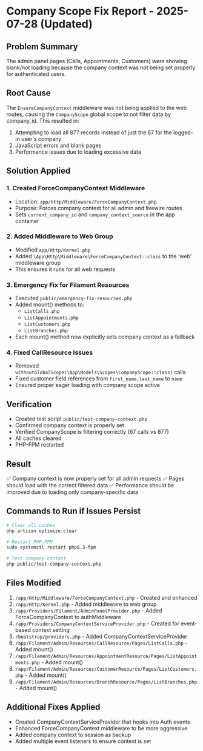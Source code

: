 # Company Scope Fix Report - 2025-07-28 (Updated)

## Problem Summary
The admin panel pages (Calls, Appointments, Customers) were showing blank/not loading because the company context was not being set properly for authenticated users.

## Root Cause
The `EnsureCompanyContext` middleware was not being applied to the web routes, causing the `CompanyScope` global scope to not filter data by company_id. This resulted in:
1. Attempting to load all 877 records instead of just the 67 for the logged-in user's company
2. JavaScript errors and blank pages
3. Performance issues due to loading excessive data

## Solution Applied

### 1. Created ForceCompanyContext Middleware
- Location: `app/Http/Middleware/ForceCompanyContext.php`
- Purpose: Forces company context for all admin and livewire routes
- Sets `current_company_id` and `company_context_source` in the app container

### 2. Added Middleware to Web Group
- Modified `app/Http/Kernel.php`
- Added `\App\Http\Middleware\ForceCompanyContext::class` to the 'web' middleware group
- This ensures it runs for all web requests

### 3. Emergency Fix for Filament Resources
- Executed `public/emergency-fix-resources.php`
- Added mount() methods to:
  - `ListCalls.php`
  - `ListAppointments.php`
  - `ListCustomers.php`
  - `ListBranches.php`
- Each mount() method now explicitly sets company context as a fallback

### 4. Fixed CallResource Issues
- Removed `withoutGlobalScope(\App\Models\Scopes\CompanyScope::class)` calls
- Fixed customer field references from `first_name,last_name` to `name`
- Ensured proper eager loading with company scope active

## Verification
- Created test script `public/test-company-context.php`
- Confirmed company context is properly set
- Verified CompanyScope is filtering correctly (67 calls vs 877)
- All caches cleared
- PHP-FPM restarted

## Result
✅ Company context is now properly set for all admin requests
✅ Pages should load with the correct filtered data
✅ Performance should be improved due to loading only company-specific data

## Commands to Run if Issues Persist
```bash
# Clear all caches
php artisan optimize:clear

# Restart PHP-FPM
sudo systemctl restart php8.3-fpm

# Test company context
php public/test-company-context.php
```

## Files Modified
1. `/app/Http/Middleware/ForceCompanyContext.php` - Created and enhanced
2. `/app/Http/Kernel.php` - Added middleware to web group
3. `/app/Providers/Filament/AdminPanelProvider.php` - Added ForceCompanyContext to authMiddleware
4. `/app/Providers/CompanyContextServiceProvider.php` - Created for event-based context setting
5. `/bootstrap/providers.php` - Added CompanyContextServiceProvider
6. `/app/Filament/Admin/Resources/CallResource/Pages/ListCalls.php` - Added mount()
7. `/app/Filament/Admin/Resources/AppointmentResource/Pages/ListAppointments.php` - Added mount()
8. `/app/Filament/Admin/Resources/CustomerResource/Pages/ListCustomers.php` - Added mount()
9. `/app/Filament/Admin/Resources/BranchResource/Pages/ListBranches.php` - Added mount()

## Additional Fixes Applied
- Created CompanyContextServiceProvider that hooks into Auth events
- Enhanced ForceCompanyContext middleware to be more aggressive
- Added company context to session as backup
- Added multiple event listeners to ensure context is set
